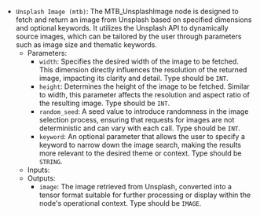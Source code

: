 - `Unsplash Image (mtb)`: The MTB_UnsplashImage node is designed to fetch and return an image from Unsplash based on specified dimensions and optional keywords. It utilizes the Unsplash API to dynamically source images, which can be tailored by the user through parameters such as image size and thematic keywords.
    - Parameters:
        - `width`: Specifies the desired width of the image to be fetched. This dimension directly influences the resolution of the returned image, impacting its clarity and detail. Type should be `INT`.
        - `height`: Determines the height of the image to be fetched. Similar to width, this parameter affects the resolution and aspect ratio of the resulting image. Type should be `INT`.
        - `random_seed`: A seed value to introduce randomness in the image selection process, ensuring that requests for images are not deterministic and can vary with each call. Type should be `INT`.
        - `keyword`: An optional parameter that allows the user to specify a keyword to narrow down the image search, making the results more relevant to the desired theme or context. Type should be `STRING`.
    - Inputs:
    - Outputs:
        - `image`: The image retrieved from Unsplash, converted into a tensor format suitable for further processing or display within the node's operational context. Type should be `IMAGE`.
